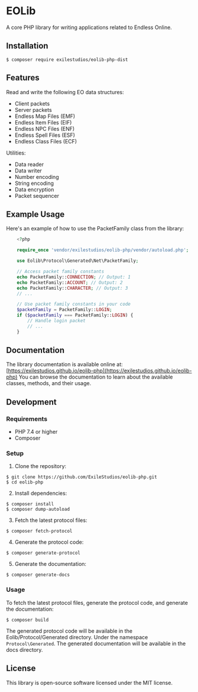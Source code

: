 # EOLib

A core PHP library for writing applications related to Endless Online.

## Installation

```console
$ composer require exilestudios/eolib-php-dist
```

## Features

Read and write the following EO data structures:

- Client packets
- Server packets
- Endless Map Files (EMF)
- Endless Item Files (EIF)
- Endless NPC Files (ENF)
- Endless Spell Files (ESF)
- Endless Class Files (ECF)

Utilities:

- Data reader
- Data writer
- Number encoding
- String encoding
- Data encryption
- Packet sequencer

## Example Usage
Here's an example of how to use the PacketFamily class from the library:
```php
    <?php

    require_once 'vendor/exilestudios/eolib-php/vendor/autoload.php';

    use Eolib\Protocol\Generated\Net\PacketFamily;

    // Access packet family constants
    echo PacketFamily::CONNECTION; // Output: 1
    echo PacketFamily::ACCOUNT; // Output: 2
    echo PacketFamily::CHARACTER; // Output: 3
    // ...

    // Use packet family constants in your code
    $packetFamily = PacketFamily::LOGIN;
    if ($packetFamily === PacketFamily::LOGIN) {
        // Handle login packet
        // ...
    }
```

## Documentation
The library documentation is available online at: [https://exilestudios.github.io/eolib-php](https://exilestudios.github.io/eolib-php)
You can browse the documentation to learn about the available classes, methods, and their usage.

## Development

### Requirements

- PHP 7.4 or higher
- Composer

### Setup

1. Clone the repository:
```console
$ git clone https://github.com/ExileStudios/eolib-php.git
$ cd eolib-php
```

2. Install dependencies:
```console
$ composer install
$ composer dump-autoload
```

3. Fetch the latest protocol files:
```console
$ composer fetch-protocol
```

4. Generate the protocol code:
```console
$ composer generate-protocol
```

5. Generate the documentation:
```console
$ composer generate-docs
```

### Usage

To fetch the latest protocol files, generate the protocol code, and generate the documentation:
```console
$ composer build
```
The generated protocol code will be available in the Eolib/Protocol/Generated directory. Under the namespace `Protocol\Generated`.
The generated documentation will be available in the docs directory.

## License
This library is open-source software licensed under the MIT license.